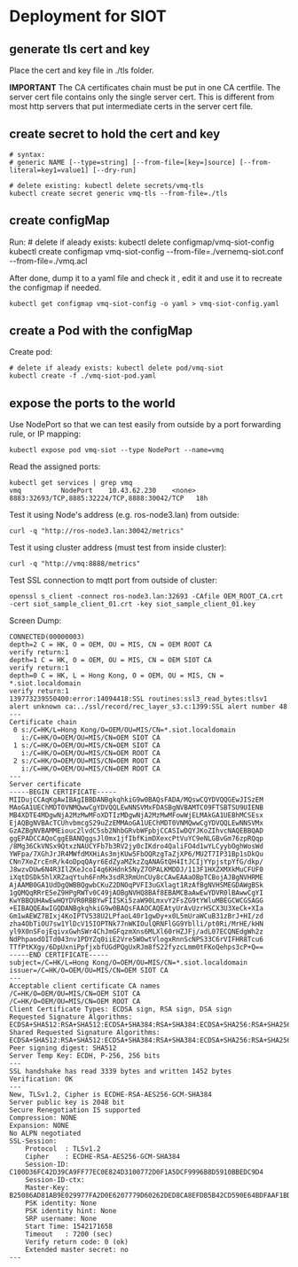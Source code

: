 # Deployment for SIOT

## generate tls cert and key

Place the cert and key file in ./tls folder.

**IMPORTANT**
The CA certificates chain must be put in one CA certfile.
The server cert file contains only the single server cert.
This is different from most http servers that put intermediate certs in the server cert file.


## create secret to hold the cert and key

    # syntax:
    # generic NAME [--type=string] [--from-file=[key=]source] [--from-literal=key1=value1] [--dry-run]

    # delete existing: kubectl delete secrets/vmq-tls
    kubectl create secret generic vmq-tls --from-file=./tls


## create configMap

Run:
    # delete if aleady exists: kubectl delete configmap/vmq-siot-config
    kubectl create configmap vmq-siot-config --from-file=./vernemq-siot.conf --from-file=./vmq.acl

After done, dump it to a yaml file and check it , edit it and use it to recreate the configmap if needed.

    kubectl get configmap vmq-siot-config -o yaml > vmq-siot-config.yaml


## create a Pod with the configMap

Create pod:

    # delete if aleady exists: kubectl delete pod/vmq-siot
    kubectl create -f ./vmq-siot-pod.yaml


## expose the ports to the world

Use NodePort so that we can test easily from outside by a port forwarding rule, or IP mapping:

    kubectl expose pod vmq-siot --type NodePort --name=vmq

Read the assigned ports:

    kubectl get services | grep vmq
    vmq          NodePort    10.43.62.230    <none>        8883:32693/TCP,8885:32224/TCP,8888:30042/TCP   18h

Test it using Node's address (e.g. ros-node3.lan) from outside:

    curl -q "http://ros-node3.lan:30042/metrics"

Test it using cluster address (must test from inside cluster):

    curl -q "http://vmq:8888/metrics"

Test SSL connection to mqtt port from outside of cluster:

    openssl s_client -connect ros-node3.lan:32693 -CAfile OEM_ROOT_CA.crt -cert siot_sample_client_01.crt -key siot_sample_client_01.key

Screen Dump:

```
CONNECTED(00000003)
depth=2 C = HK, O = OEM, OU = MIS, CN = OEM ROOT CA
verify return:1
depth=1 C = HK, O = OEM, OU = MIS, CN = OEM SIOT CA
verify return:1
depth=0 C = HK, L = Hong Kong, O = OEM, OU = MIS, CN = *.siot.localdomain
verify return:1
139773239550400:error:14094418:SSL routines:ssl3_read_bytes:tlsv1 alert unknown ca:../ssl/record/rec_layer_s3.c:1399:SSL alert number 48
---
Certificate chain
 0 s:/C=HK/L=Hong Kong/O=OEM/OU=MIS/CN=*.siot.localdomain
   i:/C=HK/O=OEM/OU=MIS/CN=OEM SIOT CA
 1 s:/C=HK/O=OEM/OU=MIS/CN=OEM SIOT CA
   i:/C=HK/O=OEM/OU=MIS/CN=OEM ROOT CA
 2 s:/C=HK/O=OEM/OU=MIS/CN=OEM ROOT CA
   i:/C=HK/O=OEM/OU=MIS/CN=OEM ROOT CA
---
Server certificate
-----BEGIN CERTIFICATE-----
MIIDujCCAqKgAwIBAgIBBDANBgkqhkiG9w0BAQsFADA/MQswCQYDVQQGEwJISzEM
MAoGA1UEChMDT0VNMQwwCgYDVQQLEwNNSVMxFDASBgNVBAMTC09FTSBTSU9UIENB
MB4XDTE4MDgwNjA2MzMwMFoXDTIzMDgwNjA2MzMwMFowWjELMAkGA1UEBhMCSEsx
EjAQBgNVBAcTCUhvbmcgS29uZzEMMAoGA1UEChMDT0VNMQwwCgYDVQQLEwNNSVMx
GzAZBgNVBAMMEiouc2lvdC5sb2NhbGRvbWFpbjCCASIwDQYJKoZIhvcNAQEBBQAD
ggEPADCCAQoCggEBANQggsJl0mx1jfIbfKimDXexcPtVuYC9eNLGBvGm76zpRQqp
/8Mg36CkVNSx9QtxzNAUCYFb7b3RV2jy0cIKdro4QaliFO4d1wYLCyybOghWosWd
YWFpa/7XGhJrJR4MWfdMXHiAs3mjKUw5FbOQRzgTaZjXP6/MU2T7IP31Bp1sDkQu
CNn7XeZrcEnR/k4oDpqQAyr6EdZyaMZkzZqANAGtQH4ItJCIjYYpjstpYfG/dkp/
J8wzvDUw6N4R3IlZKeJcoI4q6KHdnk5NyZ7OPALKMDDJ/113F1HXZXMXkMuCFUF0
iXqtDSDk5hlXRZaqYtuh6FnMx3sdR3RmUnCUy8cCAwEAAaOBpTCBojAJBgNVHRME
AjAAMB0GA1UdDgQWBBQgwbCKuZ2DNOqPVFI3uGXlagt1RzAfBgNVHSMEGDAWgBSk
1gQMQqRRrE5eZ9HPgRWTv0C49jAOBgNVHQ8BAf8EBAMCBaAwEwYDVR0lBAwwCgYI
KwYBBQUHAwEwHQYDVR0RBBYwFIISKi5zaW90LmxvY2FsZG9tYWluMBEGCWCGSAGG
+EIBAQQEAwIGQDANBgkqhkiG9w0BAQsFAAOCAQEAtyUrAvUzrHSCX3U3XeCk+XIa
Gm1wAEWZ7BIxj4KoIPTV538U2LPfaoL40r1gwDy+x0L5mUraWCuB31zBrJ+HI/zd
zha4ObTiOU7sw1YlDcV15IOPTNk77nWKIOulQRNFlGG9Yblli/pt0Ri/MrHE/kHN
yl9X0nSFojEqivxGwhSWr4ChJmGFqzmXns6MLXl60rHZJFj/adL07ECQNEdgWh2z
NdPhpaodOITd043nv1PDYZq0iiE2Vre5WOwtVlogxRnnScNPS33C6rVIFHR8Tcu6
TTfPtKXgy/6DpUxniPpfjxbfUGdPQgUxRJm8fS22fyzcLmm0tFKoQehps3cP+Q==
-----END CERTIFICATE-----
subject=/C=HK/L=Hong Kong/O=OEM/OU=MIS/CN=*.siot.localdomain
issuer=/C=HK/O=OEM/OU=MIS/CN=OEM SIOT CA
---
Acceptable client certificate CA names
/C=HK/O=OEM/OU=MIS/CN=OEM SIOT CA
/C=HK/O=OEM/OU=MIS/CN=OEM ROOT CA
Client Certificate Types: ECDSA sign, RSA sign, DSA sign
Requested Signature Algorithms: ECDSA+SHA512:RSA+SHA512:ECDSA+SHA384:RSA+SHA384:ECDSA+SHA256:RSA+SHA256:ECDSA+SHA224:RSA+SHA224:ECDSA+SHA1:RSA+SHA1:DSA+SHA1
Shared Requested Signature Algorithms: ECDSA+SHA512:RSA+SHA512:ECDSA+SHA384:RSA+SHA384:ECDSA+SHA256:RSA+SHA256:ECDSA+SHA224:RSA+SHA224:ECDSA+SHA1:RSA+SHA1:DSA+SHA1
Peer signing digest: SHA512
Server Temp Key: ECDH, P-256, 256 bits
---
SSL handshake has read 3339 bytes and written 1452 bytes
Verification: OK
---
New, TLSv1.2, Cipher is ECDHE-RSA-AES256-GCM-SHA384
Server public key is 2048 bit
Secure Renegotiation IS supported
Compression: NONE
Expansion: NONE
No ALPN negotiated
SSL-Session:
    Protocol  : TLSv1.2
    Cipher    : ECDHE-RSA-AES256-GCM-SHA384
    Session-ID: C100D36FC42D39CA9FF77EC0E824D3100772D0F1A5DCF9996B8D5910BBEDC9D4
    Session-ID-ctx:
    Master-Key: B25086AD81AB9E029977FA2D0E6207779D60262DED8CA8EFDB5B42CD590E64BDFAAF1BDA73F5470D284316F1EDD1A5A9
    PSK identity: None
    PSK identity hint: None
    SRP username: None
    Start Time: 1542171658
    Timeout   : 7200 (sec)
    Verify return code: 0 (ok)
    Extended master secret: no
---

```
